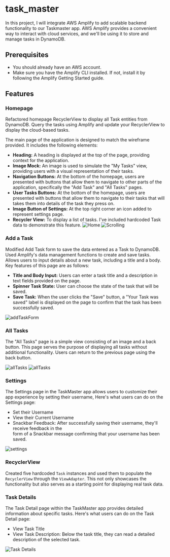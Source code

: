# task_master

In this project, I will integrate AWS Amplify to add scalable backend functionality to our 
Taskmaster app. AWS Amplify provides a convenient way to interact with cloud services, and we'll 
be using it to store and manage tasks in DynamoDB.

## Prerequisites
- You should already have an AWS account.
- Make sure you have the Amplify CLI installed. If not, install it by following the Amplify Getting
  Started guide.

## Features

### Homepage

Refactored homepage RecyclerView to display all Task entities from DynamoDB. Query the tasks 
using Amplify and update your RecyclerView to display the cloud-based tasks.

The main page of the application is designed to match the wireframe provided. It includes the
following elements:

- **Heading:** A heading is displayed at the top of the page, providing context for the application.
- **Image Mock:** An image is used to simulate the "My Tasks" view, providing users with a visual 
  representation of their tasks.
- **Navigation Buttons:** At the bottom of the homepage, users are presented with buttons that 
  allow them to navigate to other parts of the application, specifically the "Add Task" and 
  "All Tasks" pages.
- **User Tasks Buttons:** At the bottom of the homepage, users are presented with buttons that
  allow them to navigate to their tasks that will takes them into details of the task they press on.
- **Image Button of Settings:** At the top right corner an icon added to represent settings page.  
- **Recycler View:** To display a list of tasks. I've included hardcoded Task data to demonstrate 
  this feature.
![Home](screenshots/Home4.jpeg)
![Scrolling](screenshots/Scrolling.jpeg)

### Add a Task

Modified Add Task form to save the data entered as a Task to DynamoDB. Used Amplify's data 
management functions to create and save tasks.
Allows users to input details about a new task, including a title and a body. Key features 
of this page are as follows:

- **Title and Body Input:** Users can enter a task title and a description in text fields 
  provided on the page.
- **Spinner Task State:** User can choose the state of the task that will be saved. 
- **Save Task:** When the user clicks the "Save" button, a "Your Task was saved" label is
displayed on the page to confirm that the task has been successfully saved.


![addTaskForm](screenshots/addtaskform.jpeg)


### All Tasks

The "All Tasks" page is a simple view consisting of an image and a back button. This page serves 
the purpose of displaying all tasks without additional functionality. Users can return to the 
previous page using the back button.



![allTasks](screenshots/AllTask1.jpeg)
![allTasks](screenshots/alltasks2.jpeg)



### Settings 

The Settings page in the TaskMaster app allows users to customize their app experience by 
setting their username, Here's what users can do on the Settings page:
- Set their Username
- View their Current Username
- Snackbar Feedback: After successfully saving their username, they'll receive feedback in the  
  form of a Snackbar message confirming that your username has been saved.


![settings](screenshots/settings.jpeg)


### RecyclerView

Created five hardcoded `Task` instances and used them to populate the `RecyclerView` 
through the `ViewAdapter`. This not only showcases the functionality but also serves as a 
starting point for displaying real task data.



### Task Details 

The Task Detail page within the TaskMaster app provides detailed information about specific tasks.
Here's what users can do on the Task Detail page:

- View Task Title
- View Task Description: Below the task title, they can read a detailed description of the 
  selected task. 

![Task Details ](screenshots/Taskdetail2.jpeg)




